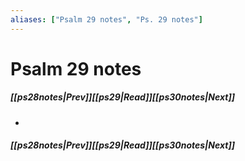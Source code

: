 ```yaml
---
aliases: ["Psalm 29 notes", "Ps. 29 notes"]
---
```

# Psalm 29 notes
##### <span class=arrow-left></span>[[ps28notes|Prev]]<span class=navigation-separator></span>[[ps29|Read]]<span class=navigation-separator></span>[[ps30notes|Next]]<span class=arrow-right></span>
- 
##### <span class=arrow-left></span>[[ps28notes|Prev]]<span class=navigation-separator></span>[[ps29|Read]]<span class=navigation-separator></span>[[ps30notes|Next]]<span class=arrow-right></span>